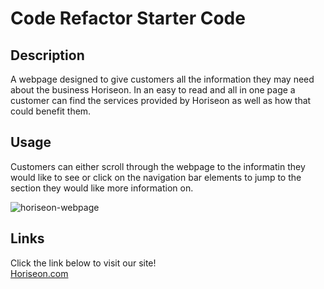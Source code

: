 # Code Refactor Starter Code

## Description
A webpage designed to give customers all the information they may need about the business Horiseon. In an easy to read and all in one page a customer can find the services provided by Horiseon as well as how that could benefit them.

## Usage
Customers can either scroll through the webpage to the informatin they would like to see or click on the navigation bar elements to jump to the section they would like more information on.

![horiseon-webpage](https://user-images.githubusercontent.com/118146045/205375222-aedbcc8a-ca31-4a1e-88cf-ea5c17373f55.png)

## Links

Click the link below to visit our site!\
[Horiseon.com](https://alexoserna.github.io/horiseon-code-refactor/)
